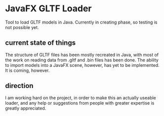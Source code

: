 # JavaFX GLTF Loader
Tool to load GLTF models in Java. Currently in creating phase, so testing 
is not possible yet. 

## current state of things
The structure of GLTF files has been mostly recreated in Java, with most
of the work on reading data from .gltf and .bin files has been done. The
ability to import models into a JavaFX scene, however, has yet to be
implemented. It is coming, however.

## direction
I am working hard on the project, in order to make this an actually
useable loader, and any help or suggestions from people with greater
expertise is greatly appreciated.
